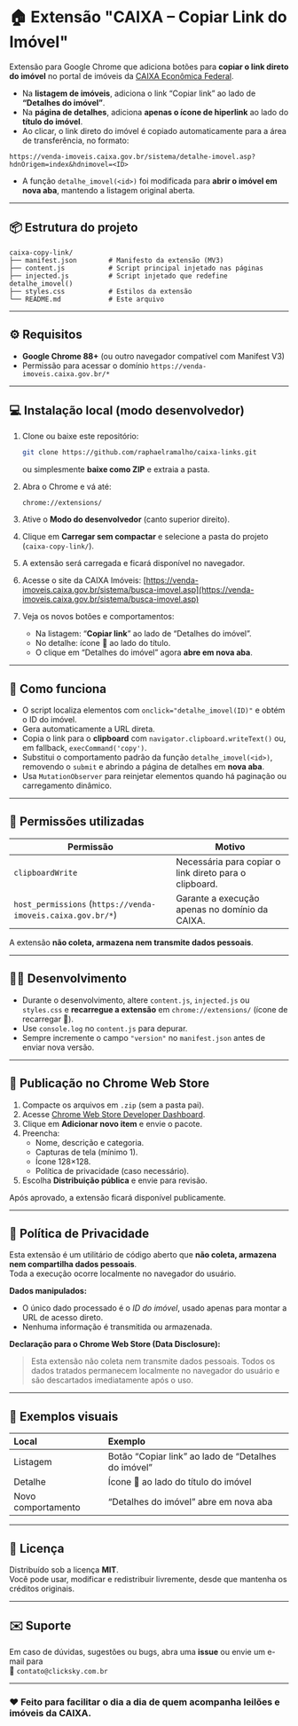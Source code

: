 # 🏠 Extensão "CAIXA – Copiar Link do Imóvel"

Extensão para Google Chrome que adiciona botões para **copiar o link direto do imóvel** no portal de imóveis da [CAIXA Econômica Federal](https://venda-imoveis.caixa.gov.br).

- Na **listagem de imóveis**, adiciona o link “Copiar link” ao lado de **“Detalhes do imóvel”**.
- Na **página de detalhes**, adiciona **apenas o ícone de hiperlink** ao lado do **título do imóvel**.
- Ao clicar, o link direto do imóvel é copiado automaticamente para a área de transferência, no formato:

```
https://venda-imoveis.caixa.gov.br/sistema/detalhe-imovel.asp?hdnOrigem=index&hdnimovel=<ID>
```
- A função `detalhe_imovel(<id>)` foi modificada para **abrir o imóvel em nova aba**, mantendo a listagem original aberta.

---

## 📦 Estrutura do projeto

```
caixa-copy-link/
├── manifest.json        # Manifesto da extensão (MV3)
├── content.js           # Script principal injetado nas páginas
├── injected.js          # Script injetado que redefine detalhe_imovel()
├── styles.css           # Estilos da extensão
└── README.md            # Este arquivo
```

---

## ⚙️ Requisitos

- **Google Chrome 88+** (ou outro navegador compatível com Manifest V3)
- Permissão para acessar o domínio `https://venda-imoveis.caixa.gov.br/*`

---

## 💻 Instalação local (modo desenvolvedor)

1. Clone ou baixe este repositório:
   ```bash
   git clone https://github.com/raphaelramalho/caixa-links.git
   ```
   ou simplesmente **baixe como ZIP** e extraia a pasta.

2. Abra o Chrome e vá até:
   ```
   chrome://extensions/
   ```

3. Ative o **Modo do desenvolvedor** (canto superior direito).

4. Clique em **Carregar sem compactar** e selecione a pasta do projeto (`caixa-copy-link/`).

5. A extensão será carregada e ficará disponível no navegador.

6. Acesse o site da CAIXA Imóveis:
   [https://venda-imoveis.caixa.gov.br/sistema/busca-imovel.asp](https://venda-imoveis.caixa.gov.br/sistema/busca-imovel.asp)

7. Veja os novos botões e comportamentos:
   - Na listagem: “**Copiar link**” ao lado de “Detalhes do imóvel”.
   - No detalhe: ícone 🔗 ao lado do título.
   - O clique em “Detalhes do imóvel” agora **abre em nova aba**.

---

## 🧠 Como funciona

- O script localiza elementos com `onclick="detalhe_imovel(ID)"` e obtém o ID do imóvel.
- Gera automaticamente a URL direta.
- Copia o link para o **clipboard** com `navigator.clipboard.writeText()` ou, em fallback, `execCommand('copy')`.
- Substitui o comportamento padrão da função `detalhe_imovel(<id>)`, removendo o `submit` e abrindo a página de detalhes em **nova aba**.
- Usa `MutationObserver` para reinjetar elementos quando há paginação ou carregamento dinâmico.

---

## 🧩 Permissões utilizadas

| Permissão | Motivo |
|------------|--------|
| `clipboardWrite` | Necessária para copiar o link direto para o clipboard. |
| `host_permissions` (`https://venda-imoveis.caixa.gov.br/*`) | Garante a execução apenas no domínio da CAIXA. |

A extensão **não coleta, armazena nem transmite dados pessoais**.

---

## 🧑‍💻 Desenvolvimento

- Durante o desenvolvimento, altere `content.js`, `injected.js` ou `styles.css` e **recarregue a extensão** em `chrome://extensions/` (ícone de recarregar 🔁).
- Use `console.log` no `content.js` para depurar.
- Sempre incremente o campo `"version"` no `manifest.json` antes de enviar nova versão.

---

## 🚀 Publicação no Chrome Web Store

1. Compacte os arquivos em `.zip` (sem a pasta pai).  
2. Acesse [Chrome Web Store Developer Dashboard](https://chrome.google.com/webstore/devconsole/).  
3. Clique em **Adicionar novo item** e envie o pacote.  
4. Preencha:
   - Nome, descrição e categoria.
   - Capturas de tela (mínimo 1).
   - Ícone 128×128.
   - Política de privacidade (caso necessário).
5. Escolha **Distribuição pública** e envie para revisão.

Após aprovado, a extensão ficará disponível publicamente.

---

## 📄 Política de Privacidade

Esta extensão é um utilitário de código aberto que **não coleta, armazena nem compartilha dados pessoais**.  
Toda a execução ocorre localmente no navegador do usuário.

**Dados manipulados:**
- O único dado processado é o *ID do imóvel*, usado apenas para montar a URL de acesso direto.  
- Nenhuma informação é transmitida ou armazenada.

**Declaração para o Chrome Web Store (Data Disclosure):**
> Esta extensão não coleta nem transmite dados pessoais. Todos os dados tratados permanecem localmente no navegador do usuário e são descartados imediatamente após o uso.

---

## 📸 Exemplos visuais

| Local | Exemplo |
|:------|:--------|
| Listagem | Botão “Copiar link” ao lado de “Detalhes do imóvel” |
| Detalhe | Ícone 🔗 ao lado do título do imóvel |
| Novo comportamento | “Detalhes do imóvel” abre em nova aba |

---

## 🧾 Licença

Distribuído sob a licença **MIT**.  
Você pode usar, modificar e redistribuir livremente, desde que mantenha os créditos originais.

---

## ✉️ Suporte

Em caso de dúvidas, sugestões ou bugs, abra uma **issue** ou envie um e-mail para  
📧 `contato@clicksky.com.br`

---

### ❤️ Feito para facilitar o dia a dia de quem acompanha leilões e imóveis da CAIXA.
